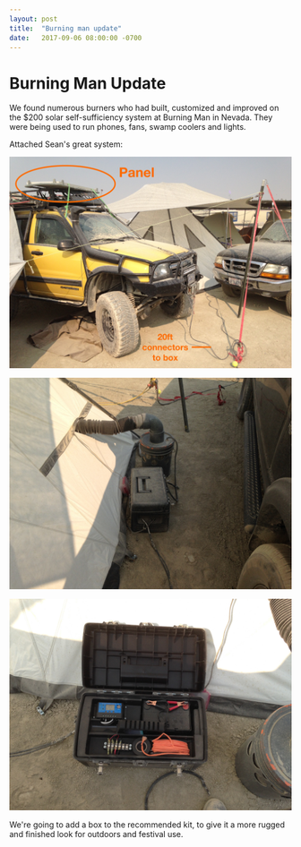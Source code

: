 ```yaml
---
layout: post
title:  "Burning man update"
date:   2017-09-06 08:00:00 -0700
---
```


  


Burning Man Update
===========

We found numerous burners who had built, customized and improved on the $200 solar self-sufficiency system at Burning Man in Nevada. They were being used to run phones, fans, swamp coolers and lights.

Attached Sean's great system:



![](/img/burningman1.JPG)

![](/img/burningman2.JPG)

![](/img/burningman3.JPG)




We're going to add a box to the recommended kit, to give it a more rugged and finished look for outdoors and festival use.